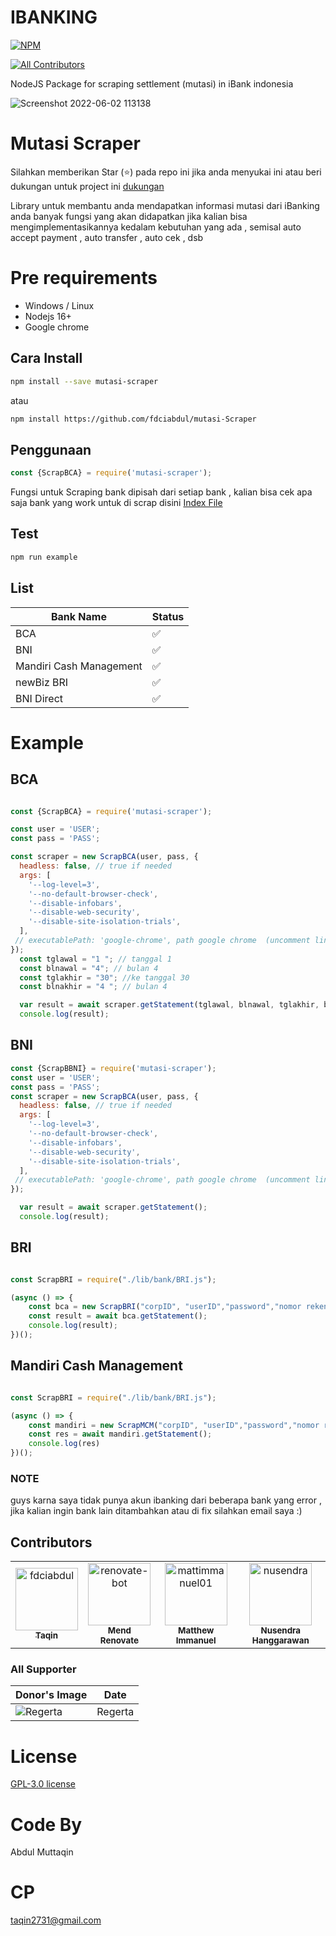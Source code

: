 

# IBANKING
[![NPM](https://nodei.co/npm/mutasi-scraper.png?compact=true)](https://npmjs.org/package/mutasi-scraper) 

[![All Contributors](https://img.shields.io/github/all-contributors/fdciabdul/mutasi-scraper?color=ee8449&style=flat-square)](#contributors)

NodeJS Package for scraping settlement (mutasi) in iBank indonesia

![Screenshot 2022-06-02 113138](https://github.com/fdciabdul/mutasi-scraper/assets/31664438/2dca4544-f1b6-46fd-9daa-bd97114bf203)


# Mutasi Scraper

  Silahkan memberikan Star (⭐) pada repo ini jika anda menyukai ini 
 atau beri dukungan untuk project ini [dukungan](#dukungan)

Library untuk membantu anda mendapatkan informasi mutasi dari iBanking anda 
banyak fungsi yang akan didapatkan jika kalian bisa mengimplementasikannya kedalam kebutuhan yang ada , semisal auto accept payment , auto transfer , auto cek , dsb

# Pre requirements

 - Windows / Linux
 - Nodejs 16+
 - Google chrome

## Cara Install

```bash
npm install --save mutasi-scraper
```

atau

```bash
npm install https://github.com/fdciabdul/mutasi-Scraper
```


## Penggunaan

```javascript
const {ScrapBCA} = require('mutasi-scraper');
```

Fungsi untuk Scraping bank dipisah dari setiap bank , kalian bisa cek apa saja bank yang work untuk di scrap 
disini [Index File](https://github.com/fdciabdul/mutasi-scraper/blob/main/index.js)

## Test

```bash
npm run example
```
## List 
| Bank Name | Status |
| --- | --- | 
|BCA| ✅|
|BNI|✅|
|Mandiri Cash Management|✅|
|newBiz BRI|✅|
| BNI Direct |✅|


# Example

## BCA

```javascript

const {ScrapBCA} = require('mutasi-scraper');

const user = 'USER';
const pass = 'PASS';

const scraper = new ScrapBCA(user, pass, {
  headless: false, // true if needed
  args: [
    '--log-level=3', 
    '--no-default-browser-check',
    '--disable-infobars',
    '--disable-web-security',
    '--disable-site-isolation-trials',
  ],
 // executablePath: 'google-chrome', path google chrome  (uncomment line ini jika tidak diperlukan)  tapi direkomendasikan menggunakan google chrome 
});
  const tglawal = "1 "; // tanggal 1
  const blnawal = "4"; // bulan 4
  const tglakhir = "30"; //ke tanggal 30
  const blnakhir = "4 "; // bulan 4

  var result = await scraper.getStatement(tglawal, blnawal, tglakhir, blnakhir);
  console.log(result);
```

## BNI

```javascript
const {ScrapBBNI} = require('mutasi-scraper');
const user = 'USER';
const pass = 'PASS';
const scraper = new ScrapBCA(user, pass, {
  headless: false, // true if needed
  args: [
    '--log-level=3', 
    '--no-default-browser-check',
    '--disable-infobars',
    '--disable-web-security',
    '--disable-site-isolation-trials',
  ],
 // executablePath: 'google-chrome', path google chrome  (uncomment line ini jika tidak diperlukan)  tapi direkomendasikan menggunakan google chrome 
});

  var result = await scraper.getStatement();
  console.log(result);
```

## BRI

```javascript

const ScrapBRI = require("./lib/bank/BRI.js");

(async () => {
    const bca = new ScrapBRI("corpID", "userID","password","nomor rekening","wit.ai apikey");
    const result = await bca.getStatement();
    console.log(result);
})();
```
## Mandiri Cash Management

```javascript

const ScrapBRI = require("./lib/bank/BRI.js");

(async () => {
    const mandiri = new ScrapMCM("corpID", "userID","password","nomor rekening");
    const res = await mandiri.getStatement();
    console.log(res)
})();
```


### NOTE 

guys karna saya tidak punya akun ibanking dari beberapa bank yang error , jika kalian ingin bank lain ditambahkan atau di fix silahkan email saya :)

## Contributors

<!-- readme: contributors -start -->
<table>
<tr>
    <td align="center">
        <a href="https://github.com/fdciabdul">
            <img src="https://avatars.githubusercontent.com/u/31664438?v=4" width="100;" alt="fdciabdul"/>
            <br />
            <sub><b>Taqin</b></sub>
        </a>
    </td>
    <td align="center">
        <a href="https://github.com/renovate-bot">
            <img src="https://avatars.githubusercontent.com/u/25180681?v=4" width="100;" alt="renovate-bot"/>
            <br />
            <sub><b>Mend Renovate</b></sub>
        </a>
    </td>
    <td align="center">
        <a href="https://github.com/mattimmanuel01">
            <img src="https://avatars.githubusercontent.com/u/41610158?v=4" width="100;" alt="mattimmanuel01"/>
            <br />
            <sub><b>Matthew Immanuel</b></sub>
        </a>
    </td>
    <td align="center">
        <a href="https://github.com/nusendra">
            <img src="https://avatars.githubusercontent.com/u/8466308?v=4" width="100;" alt="nusendra"/>
            <br />
            <sub><b>Nusendra Hanggarawan</b></sub>
        </a>
    </td></tr>
</table>
<!-- readme: contributors -end -->

### All Supporter 

| Donor's Image                                      |Date       |
|---------------------------------------------------|--------------|
| ![Regerta](https://avatars.githubusercontent.com/u/19641375?s=96&v=4) | Regerta     | 



# License

[GPL-3.0 license](https://github.com/fdciabdul/mutasi-scraper/blob/main/LICENSE)

# Code By
 Abdul Muttaqin
# CP 
taqin2731@gmail.com



